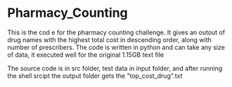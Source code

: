 # Pharmacy_Counting
This is the cod e for the pharmacy counting challenge.
It gives an outout of drug names with the highest total cost in descending order, along with number of prescribers.
The code is written in python and can take any size of data, it executed well for  the original 1.15GB text file

The source code is in src folder, test data in input folder, and after running the shell srcipt the output folder gets the "top_cost_drug".txt

